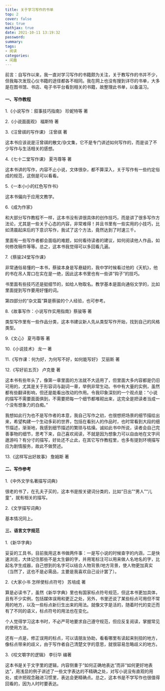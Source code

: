 ```yaml
---
title: 关于学习写作的书单
top: 2
cover: false
toc: true
mathjax: true
date: 2021-10-11 13:19:32
password:
summary:
tags:
- 阅读
categories:
- 闲趣
---
```


前言：自写作以来，我一直对学习写作的书籍颇为关注，关于教写作的书并不少，但我每次发现心仪书籍的途径都各不相同。我在网上也没有搜到详尽的书单，大多是在图书馆、书店、电子书平台看到相关的书籍，故整理此书单，以备温习。
<!--more-->

#### 一、写作教程

1.《小说写作：叙事技巧指南》 珍妮特等 著



2.《小说面面观》 福斯特 著



3.《汪曾祺的写作课》 汪曾祺 著

这本书应该说是汪曾祺的散文/杂文集，它不是专门讲述如何写作的，而是谈了不少写作与生活相关的感想。



4.《七十二堂写作课》 夏丏尊等 著

这本书讲的写作，内容不止小说，文体很杂，都不算深入，关于写作有一些约定俗成的规范，这倒是可以看看。



5.《一本小小的红色写作书》

这本书偏向于应用文教学。



6.《成为作家》

和大部分写作教程不一样，这本书没有讲很具体的创作技巧，而是讲了很多写作方法论，尤其是一些关于心态的内容，非常难得！并且书里有一些实用的小技巧，比如清晨起床后的下意识写作，我试了这个方法，竟然达到了时速三千。

里面有一些写作者都会面临的难题，如何看待读者的建议，如何阅读他人作品，如何修改稿件等等。总之，这本书我觉得可以多回看几遍。



7.《蔡骏24堂写作课》

非常通俗易懂的一本书，蔡骏本身是写悬疑的，我中学时候看过他的《天机》，他的书在吊人胃口在实在是一绝，因此这本书里也有一些讲“钩子”的技巧。

书里面有些技巧还是挺细节的，如给人物取名。教学基本是面向通俗文学的，比如里面提到写作要用好懂的词。

第四部分的“杂文篇”算是蔡骏的个人经验，也可参考。



8.《故事写作：小说写作实用指南》蔡骏等 著

类型写作里有一些作品分类，这本书建议新人先从类型写作开始，找到自己的风格类型。



9.《文心》 夏丏尊等 著



10.《小说技术》 龙一 著



11.《写作课：何为好，为何写不好，如何能写好》 艾丽斯 著



12.《写好前五页》 卢克曼 著

这本书有些年头了，像第一章里面的方法就不大适用了，但里面大多内容都是仍旧可用的，尤其是关于形容词与副词一章，举例非常生动。书中有大量的实例，虽然都有些翻译影响，但还是能看出改动的作用。令我印象深刻的一个观点是：“小说的描写不需要面面俱到，不需要把每一个细节都堆砌出来，这完全是把读者当成一个没有想象力的白痴。”

我想如此行为也不是写作者的本意，我自己写作之初，也很想把场景的细节描绘出来，希望构建一个生动多彩的世界，包括在看别人的作品时，也时常看到大段的细节描述，渐渐地，我感到细节描述的繁琐与枯燥。诚如此书中所说，读者会自己完善事物的细节，思考下来，自己喜欢阅读，不就是因为想象力可以自由地在文字间遨游吗？有分寸的描写，好处还不止此，在其它写作教程里，也多有提到环境描写应为剧情服务，故此不做赘述。



13.《这样写出好故事》 詹姆斯 著



#### 二、写作参考

1.《中外文学名著描写词典》

很老的书了，在孔夫子买的，这本书是按关键词分类的，比如“日出”“男人”“儿童”，就有相关的描写。



2.《文学描写词典》

基本情况同上。



#### 三、语言文字规范

1.《新华字典》

妥妥的工具书，目前我用这本书做两件事：一是写小说的时候查字的内涵，二是快速浏览，大体记住那些不是太生僻的字，并用笔标注可以用来做人名地名的字，比起名字生成器，自己想到的名字可以结合人物背景/地方背景，使人物更加真实（当然了，这也不是必需品，主要是我喜欢自己设计罢了）。



2.《大家小书 怎样使标点符号》 苏培成 著

算是必读书了，虽然《新华字典》里也有国家标点符号规范，但这本书更加具体，且有不少实例，包括媒体误用和更正之处，另外，书里还说了某些标点可用但不常用的地方，以及一些标点新衍生出来的用法。就像文字是活的，随着时代的变迁而有了不同的语义，标点符号的用法也在变化。

个人觉得学习这本书时，不必严苛地要求自己遵守规范，但应反复阅读，掌握常见的使用方法。

还有一点是，修正误用的标点，可以请朋友协助，看看哪里有读起来别扭的地方，像标点带来的歧义，由于写作者自己清楚文字的意思，就很容易忽略歧义的地方。



3.《咬文嚼字的逻辑》 李衍华 编著

这本书是关于文字里的逻辑，内容侧重于“如何正确地表达”而非“如何更好地表达”，用浅显的例子讲述了一些文字表达的不精确之处，对写小说没有直观的用处，或许把观念融进习惯里，表达会更精确点。总之，这本书是不学写作也很值得回看的，因为人时时要表达。

